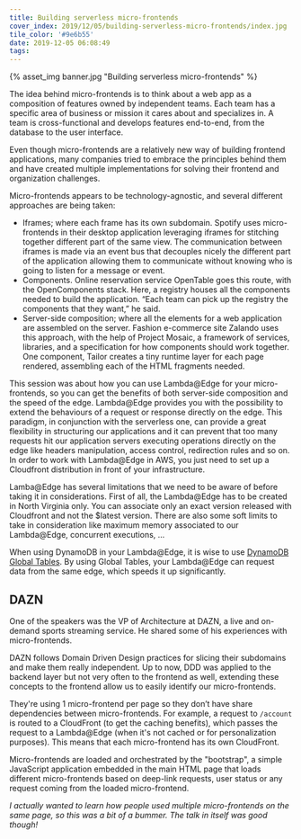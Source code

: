 ```yaml
---
title: Building serverless micro-frontends
cover_index: 2019/12/05/building-serverless-micro-frontends/index.jpg
tile_color: '#9e6b55'
date: 2019-12-05 06:08:49
tags:
---
```

{% asset_img banner.jpg "Building serverless micro-frontends" %}

The idea behind micro-frontends is to think about a web app as a composition of features owned by independent teams. Each team has a specific area of business or mission it cares about and specializes in. A team is cross-functional and develops features end-to-end, from the database to the user interface.

Even though micro-frontends are a relatively new way of building frontend applications, many companies tried to embrace the principles behind them and have created multiple implementations for solving their frontend and organization challenges.

Micro-frontends appears to be technology-agnostic, and several different approaches are being taken:

- Iframes; where each frame has its own subdomain.
  Spotify uses micro-frontends in their desktop application leveraging iframes for stitching together different part of the same view. The communication between iframes is made via an event bus that decouples nicely the different part of the application allowing them to communicate without knowing who is going to listen for a message or event.
- Components.
  Online reservation service OpenTable goes this route, with the OpenComponents stack. Here, a registry houses all the components needed to build the application. “Each team can pick up the registry the components that they want,” he said.
- Server-side composition; where all the elements for a web application are assembled on the server.
  Fashion e-commerce site Zalando uses this approach, with the help of Project Mosaic, a framework of services, libraries, and a specification for how components should work together. One component, Tailor creates a tiny runtime layer for each page rendered, assembling each of the HTML fragments needed.

This session was about how you can use Lambda@Edge for your micro-frontends, so you can get the benefits of both server-side composition and the speed of the edge. Lambda@Edge provides you with the possibility to extend the behaviours of a request or response directly on the edge.
This paradigm, in conjunction with the serverless one, can provide a great flexibility in structuring our applications and it can prevent that too many requests hit our application servers executing operations directly on the edge like headers manipulation, access control, redirection rules and so on. In order to work with Lambda@Edge in AWS, you just need to set up a Cloudfront distribution in front of your infrastructure.

Lamba@Edge has several limitations that we need to be aware of before taking it in considerations. First of all, the Lambda@Edge has to be created in North Virginia only. You can associate only an exact version released with Cloudfront and not the $latest version. There are also some soft limits to take in consideration like maximum memory associated to our Lambda@Edge, concurrent executions, ...

When using DynamoDB in your Lambda@Edge, it is wise to use [DynamoDB Global Tables](https://aws.amazon.com/blogs/database/how-to-use-amazon-dynamodb-global-tables-to-power-multiregion-architectures/). By using Global Tables, your Lambda@Edge can request data from the same edge, which speeds it up significantly.

## DAZN
One of the speakers was the VP of Architecture at DAZN, a live and on-demand sports streaming service. He shared some of his experiences with micro-frontends.

DAZN follows Domain Driven Design practices for slicing their subdomains and make them really independent. Up to now, DDD was applied to the backend layer but not very often to the frontend as well, extending these concepts to the frontend allow us to easily identify our micro-frontends.

They're using 1 micro-frontend per page so they don’t have share dependencies between micro-frontends. For example, a request to `/account` is routed to a CloudFront (to get the caching benefits), which passes the request to a Lambda@Edge (when it's not cached or for personalization purposes). This means that each micro-frontend has its own CloudFront.

Micro-frontends are loaded and orchestrated by the "bootstrap", a simple JavaScript application embedded in the main HTML page that loads different micro-frontends based on deep-link requests, user status or any request coming from the loaded micro-frontend.

*I actually wanted to learn how people used multiple micro-frontends on the same page, so this was a bit of a bummer. The talk in itself was good though!*
